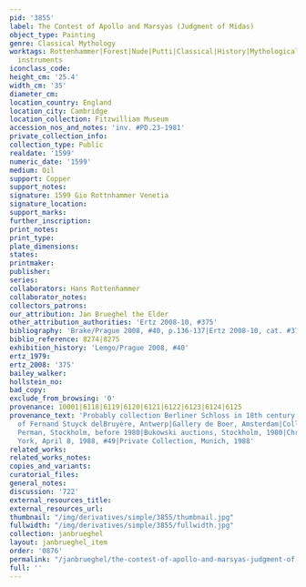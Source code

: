 ```yaml
---
pid: '3855'
label: The Contest of Apollo and Marsyas (Judgment of Midas)
object_type: Painting
genre: Classical Mythology
worktags: Rottenhammer|Forest|Nude|Putti|Classical|History|Mythological|Flowers|Musical
  instruments
iconclass_code:
height_cm: '25.4'
width_cm: '35'
diameter_cm:
location_country: England
location_city: Cambridge
location_collection: Fitzwilliam Museum
accession_nos_and_notes: 'inv. #PD.23-1981'
private_collection_info:
collection_type: Public
realdate: '1599'
numeric_date: '1599'
medium: Oil
support: Copper
support_notes:
signature: 1599 Gio Rottnhammer Venetia
signature_location:
support_marks:
further_inscription:
print_notes:
print_type:
plate_dimensions:
states:
printmaker:
publisher:
series:
collaborators: Hans Rottenhammer
collaborator_notes:
collectors_patrons:
our_attribution: Jan Brueghel the Elder
other_attribution_authorities: 'Ertz 2008-10, #375'
bibliography: 'Brake/Prague 2008, #40, p.136-137|Ertz 2008-10, cat. #375'
biblio_reference: 8274|8275
exhibition_history: 'Lemgo/Prague 2008, #40'
ertz_1979:
ertz_2008: '375'
bailey_walker:
hollstein_no:
bad_copy:
exclude_from_browsing: '0'
provenance: 10001|6118|6119|6120|6121|6122|6123|6124|6125
provenance_text: 'Probably collection Berliner Schloss in 18th century|1806, to Paris|Collection
  of Fernand Stuyck delBruyère, Antwerp|Gallery de Boer, Amsterdam|Collection of Einar
  Perman, Stockholm, before 1980|Bukowski auctions, Stockholm, 1980|Christie''s, New
  York, April 8, 1988, #49|Private Collection, Munich, 1988'
related_works:
related_works_notes:
copies_and_variants:
curatorial_files:
general_notes:
discussion: '722'
external_resources_title:
external_resources_url:
thumbnail: "/img/derivatives/simple/3855/thumbnail.jpg"
fullwidth: "/img/derivatives/simple/3855/fullwidth.jpg"
collection: janbrueghel
layout: janbrueghel_item
order: '0876'
permalink: "/janbrueghel/the-contest-of-apollo-and-marsyas-judgment-of-midas"
full: ''
---
```

